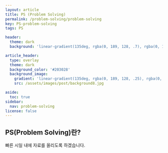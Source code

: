 ```yaml
---
layout: article
title: PS (Problem Solving)
permalink: /problem-solving/problem-solving
key: PS-problem-solving
tags: PS

header:
  theme: dark
  background: 'linear-gradient(135deg, rgba(0, 189, 128, .7), rgba(0, 128, 255, .8))'

article_header:
  type: overlay
  theme: dark
  background_color: '#203028'
  background_image:
    gradient: 'linear-gradient(135deg, rgba(0, 189, 128, .25), rgba(0, 128, 255, .3))'
    src: /assets/images/post/background8.jpg

aside:
  toc: true
sidebar:
  nav: problem-solving
license: false
---
```


## PS(Problem Solving)란?
<!--more-->

빠른 시일 내에 자료를 올리도록 하겠습니다.